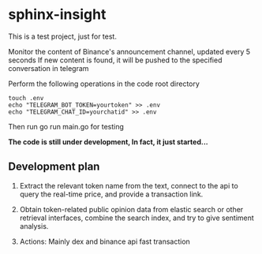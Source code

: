 # sphinx-insight

This is a test project, just for test.

Monitor the content of Binance's announcement channel, updated every 5 seconds
If new content is found, it will be pushed to the specified conversation in telegram

Perform the following operations in the code root directory

```shell
touch .env
echo "TELEGRAM_BOT_TOKEN=yourtoken" >> .env
echo "TELEGRAM_CHAT_ID=yourchatid" >> .env
```

Then run go run main.go for testing

**The code is still under development, In fact, it just started...**

## Development plan

1. Extract the relevant token name from the text, connect to the api to query the real-time price, and provide a transaction link.

2. Obtain token-related public opinion data from elastic search or other retrieval interfaces, combine the search index, and try to give sentiment analysis.

3. Actions: Mainly dex and binance api fast transaction